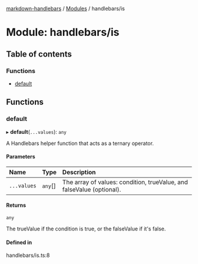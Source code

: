 [markdown-handlebars](../README.md) / [Modules](../modules.md) / handlebars/is

# Module: handlebars/is

## Table of contents

### Functions

- [default](handlebars_is.md#default)

## Functions

### default

▸ **default**(`...values`): `any`

A Handlebars helper function that acts as a ternary operator.

#### Parameters

| Name | Type | Description |
| :------ | :------ | :------ |
| `...values` | `any`[] | The array of values: condition, trueValue, and falseValue (optional). |

#### Returns

`any`

The trueValue if the condition is true, or the falseValue if it's false.

#### Defined in

handlebars/is.ts:8
